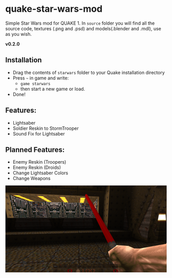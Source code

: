 # quake-star-wars-mod
Simple Star Wars mod for QUAKE 1.
In `source` folder you will find all the source code, textures (.png and .psd) and models(.blender and .mdl), use as you wish.

<p> <strong> v0.2.0  </strong> </p>

## Installation
- Drag the contents of `starwars` folder to your Quake installation directory 
- Press `~` in game and write: 
  - `game starwars`
  - then start a new game or load.
- Done!

## Features:
- Lightsaber
- Soldier Reskin to StormTrooper
- Sound Fix for Lightsaber

## Planned Features:
- Enemy Reskin (Troopers)
- Enemy Reskin (Droids)
- Change Lightsaber Colors
- Change Weapons


![Print](https://github.com/GroovyWizard/quake-star-wars-mod/blob/main/source/printscreen.png)
